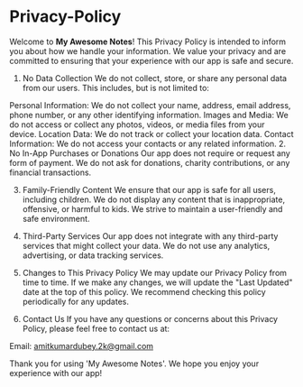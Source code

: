 # Privacy-Policy
Welcome to **My Awesome Notes**! This Privacy Policy is intended to inform you about how we handle your information. We value your privacy and are committed to ensuring that your experience with our app is safe and secure.

1. No Data Collection
We do not collect, store, or share any personal data from our users. This includes, but is not limited to:

Personal Information: We do not collect your name, address, email address, phone number, or any other identifying information.
Images and Media: We do not access or collect any photos, videos, or media files from your device.
Location Data: We do not track or collect your location data.
Contact Information: We do not access your contacts or any related information.
2. No In-App Purchases or Donations
Our app does not require or request any form of payment. We do not ask for donations, charity contributions, or any financial transactions.

3. Family-Friendly Content
We ensure that our app is safe for all users, including children. We do not display any content that is inappropriate, offensive, or harmful to kids. We strive to maintain a user-friendly and safe environment.

4. Third-Party Services
Our app does not integrate with any third-party services that might collect your data. We do not use any analytics, advertising, or data tracking services.

5. Changes to This Privacy Policy
We may update our Privacy Policy from time to time. If we make any changes, we will update the "Last Updated" date at the top of this policy. We recommend checking this policy periodically for any updates.

6. Contact Us
If you have any questions or concerns about this Privacy Policy, please feel free to contact us at:

Email: amitkumardubey.2k@gmail.com

Thank you for using 'My Awesome Notes'. We hope you enjoy your experience with our app!
